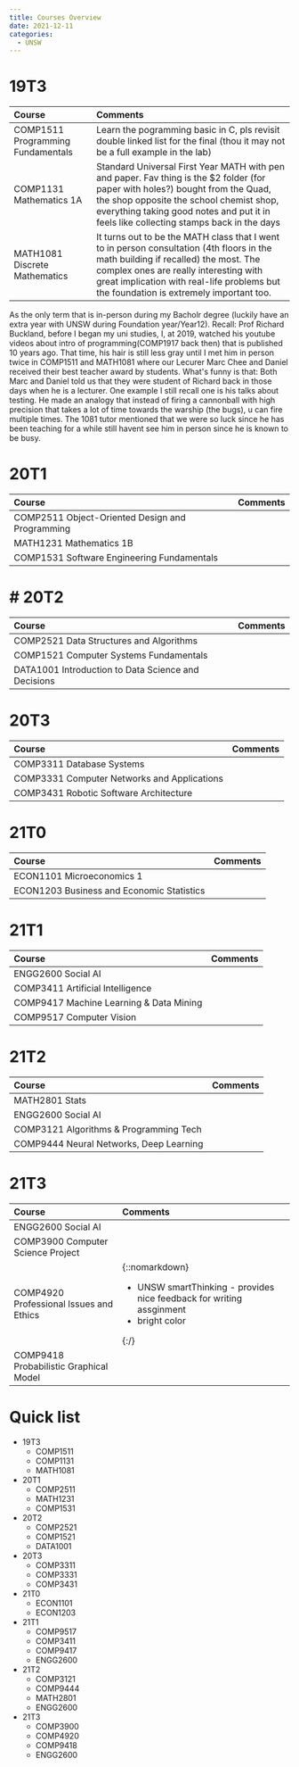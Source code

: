 ```yaml
---
title: Courses Overview
date: 2021-12-11
categories:
  - UNSW
---
```


# 19T3

| Course | Comments                       |  
|:-------|:---------------------------    | 
|COMP1511 Programming Fundamentals| Learn the pogramming basic in C, pls revisit double linked list for the final (thou it may not be a full example in the lab) |  
|COMP1131 Mathematics 1A| Standard Universal First Year MATH with pen and paper. Fav thing is the $2 folder (for paper with holes?) bought from the Quad, the shop opposite the school chemist shop, everything taking good notes and put it in feels like collecting stamps back in the days|  
|MATH1081 Discrete Mathematics| It turns out to be the MATH class that I went to in person consultation (4th floors in the math building if recalled) the most. The complex ones are really interesting with great implication with real-life problems but the foundation is extremely important too.| 

As the only term that is in-person during my Bacholr degree (luckily have an extra year with UNSW during Foundation year/Year12).
Recall: Prof Richard Buckland, before I began my uni studies, I, at 2019, watched his youtube videos about intro of programming(COMP1917 back then) that is published 10 years ago. That time, his hair is still less gray until I met him in person twice in COMP1511 and MATH1081 where our Lecurer Marc Chee and Daniel received their best teacher award by students. What's funny is that: Both Marc and Daniel told us that they were  student of Richard back in those days when he is a lecturer. One example I still recall one is his talks about testing. He made an analogy that instead of firing a cannonball with high precision that takes a lot of time towards the warship (the bugs), u can fire multiple times.
The 1081 tutor mentioned that we were so luck since he has been teaching for a while still havent see him in person since he is known to be busy.

# 20T1

| Course | Comments                       |  
|:-------|:---------------------------    | 
|COMP2511 Object-Oriented Design and Programming| |  
|MATH1231 Mathematics 1B| |  
|COMP1531 Software Engineering Fundamentals| |  

# # 20T2

| Course | Comments                       |  
|:-------|:---------------------------    | 
|COMP2521 Data Structures and Algorithms| |  
|COMP1521 Computer Systems Fundamentals| |  
|DATA1001 Introduction to Data Science and Decisions| |  

# 20T3
	
| Course | Comments                       |  
|:-------|:---------------------------    | 
|COMP3311 Database Systems| |  
|COMP3331 Computer Networks and Applications|  |
|COMP3431 Robotic Software Architecture|  |

# 21T0

| Course | Comments                       |  
|:-------|:---------------------------    | 
|ECON1101 Microeconomics 1| |  
|ECON1203 Business and Economic Statistics| |  

# 21T1

| Course | Comments                       |  
|:-------|:---------------------------    | 
|ENGG2600 Social AI| |  
|COMP3411 Artificial Intelligence| |  
|COMP9417 Machine Learning & Data Mining| |  
|COMP9517 Computer Vision| |  

# 21T2

| Course | Comments                       |  
|:-------|:---------------------------    | 
|MATH2801 Stats| |  
|ENGG2600 Social AI| |  
|COMP3121 Algorithms & Programming Tech| |  
|COMP9444 Neural Networks, Deep Learning| |  

# 21T3

| Course | Comments                       |    
|:-------|:---------------------------    |   
|ENGG2600  Social AI||    
|COMP3900 Computer Science Project| |    
|COMP4920 Professional Issues and Ethics|  {::nomarkdown}<ul><li>UNSW smartThinking - provides nice feedback for writing assginment<li>bright color</li></ul>{:/} |  |    
|COMP9418 Probabilistic Graphical Model| |  


# Quick list
  - 19T3  
    - COMP1511  
    - COMP1131  
    - MATH1081  
  - 20T1  
    - COMP2511  
    - MATH1231  
    - COMP1531  
  - 20T2  
    - COMP2521  
    - COMP1521  
    - DATA1001  
  - 20T3  
    - COMP3311  
    - COMP3331  
    - COMP3431  
  - 21T0  
    - ECON1101  
    - ECON1203  
  - 21T1  
    - COMP9517  
    - COMP3411  
    - COMP9417  
    - ENGG2600  
  - 21T2  
    - COMP3121  
    - COMP9444  
    - MATH2801  
    - ENGG2600  
  - 21T3  
    - COMP3900  
    - COMP4920  
    - COMP9418  
    - ENGG2600  